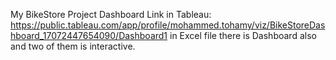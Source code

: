 My BikeStore Project Dashboard Link in Tableau:
https://public.tableau.com/app/profile/mohammed.tohamy/viz/BikeStoreDashboard_17072447654090/Dashboard1 
in Excel file there is Dashboard also and two of them is interactive.

